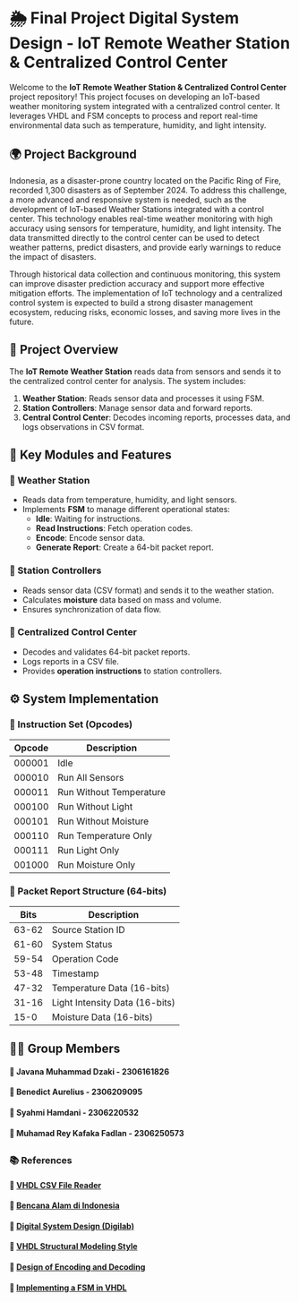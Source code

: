 # 🌦️ Final Project Digital System Design - IoT Remote Weather Station & Centralized Control Center

Welcome to the **IoT Remote Weather Station & Centralized Control Center** project repository! This project focuses on developing an IoT-based weather monitoring system integrated with a centralized control center. It leverages VHDL and FSM concepts to process and report real-time environmental data such as temperature, humidity, and light intensity.

## 🌍 Project Background
Indonesia, as a disaster-prone country located on the Pacific Ring of Fire, recorded 1,300 disasters as of September 2024. To address this challenge, a more advanced and responsive system is needed, such as the development of IoT-based Weather Stations integrated with a control center. This technology enables real-time weather monitoring with high accuracy using sensors for temperature, humidity, and light intensity. The data transmitted directly to the control center can be used to detect weather patterns, predict disasters, and provide early warnings to reduce the impact of disasters.

Through historical data collection and continuous monitoring, this system can improve disaster prediction accuracy and support more effective mitigation efforts. The implementation of IoT technology and a centralized control system is expected to build a strong disaster management ecosystem, reducing risks, economic losses, and saving more lives in the future.

## 🚀 Project Overview

The **IoT Remote Weather Station** reads data from sensors and sends it to the centralized control center for analysis. The system includes:
1. **Weather Station**: Reads sensor data and processes it using FSM.
2. **Station Controllers**: Manage sensor data and forward reports.
3. **Central Control Center**: Decodes incoming reports, processes data, and logs observations in CSV format.

## 🧩 Key Modules and Features
### 🔹 Weather Station
- Reads data from temperature, humidity, and light sensors.
- Implements **FSM** to manage different operational states:
  - **Idle**: Waiting for instructions.
  - **Read Instructions**: Fetch operation codes.
  - **Encode**: Encode sensor data.
  - **Generate Report**: Create a 64-bit packet report.

### 🔹 Station Controllers
- Reads sensor data (CSV format) and sends it to the weather station.
- Calculates **moisture** data based on mass and volume.
- Ensures synchronization of data flow.

### 🔹 Centralized Control Center
- Decodes and validates 64-bit packet reports.
- Logs reports in a CSV file.
- Provides **operation instructions** to station controllers.

## ⚙️ System Implementation

### 🔹 Instruction Set (Opcodes)
| **Opcode** | **Description**                  |
|------------|----------------------------------|
| 000001     | Idle                             |
| 000010     | Run All Sensors                  |
| 000011     | Run Without Temperature          |
| 000100     | Run Without Light                |
| 000101     | Run Without Moisture             |
| 000110     | Run Temperature Only             |
| 000111     | Run Light Only                   |
| 001000     | Run Moisture Only                |

### 🔹 Packet Report Structure (64-bits)
| Bits       | Description                |
|------------|----------------------------|
| 63-62      | Source Station ID          |
| 61-60      | System Status              |
| 59-54      | Operation Code             |
| 53-48      | Timestamp                  |
| 47-32      | Temperature Data (16-bits)  |
| 31-16      | Light Intensity Data (16-bits)|
| 15-0       | Moisture Data (16-bits)     |

## 👨‍💻 Group Members
#### 🔹 **Javana Muhammad Dzaki** - 2306161826
#### 🔹 **Benedict Aurelius** - 2306209095
#### 🔹 **Syahmi Hamdani** - 2306220532
#### 🔹 **Muhamad Rey Kafaka Fadlan** - 2306250573

##
### 📚 References
#### 🔹 [VHDL CSV File Reader](https://github.com/ricardo-jasinski/vhdl-csv-file-reader)
#### 🔹 [Bencana Alam di Indonesia](https://databoks.katadata.co.id/demografi/statistik/66d7d7a492e96/ada-1300-bencana-alam-di-ri-sampai-september-2024-ini-rinciannya)
#### 🔹 [Digital System Design (Digilab)](https://learn.digilabdte.com/books/digital-system-design)
#### 🔹 [VHDL Structural Modeling Style](https://surf-vhdl.com/vhdl-syntax-web-course-surf-vhdl/vhdl-structural-modeling-style/)
#### 🔹 [Design of Encoding and Decoding](https://ieeexplore.ieee.org/document/9443744)
#### 🔹 [Implementing a FSM in VHDL](https://www.allaboutcircuits.com/technical-articles/implementing-a-finite-state-machine-in-vhdl/ )

